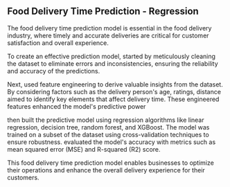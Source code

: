 ## Food Delivery Time Prediction - Regression 

The food delivery time prediction model is essential in the food delivery industry, where timely and accurate deliveries are critical for customer satisfaction and overall experience.

To create an effective prediction model, started by meticulously cleaning the dataset to eliminate errors and inconsistencies, ensuring the reliability and accuracy of the predictions.

Next, used feature engineering to derive valuable insights from the dataset. By considering factors such as the delivery person's age, ratings, distance aimed to identify key elements that affect delivery time. These engineered features enhanced the model's predictive power

then built the predictive model using regression algorithms like linear regression, decision tree, random forest, and XGBoost. The model was trained on a subset of the dataset using cross-validation techniques to ensure robustness. evaluated the model's accuracy with metrics such as mean squared error (MSE) and R-squared (R2) score.

This food delivery time prediction model enables businesses to optimize their operations and enhance the overall delivery experience for their customers.
